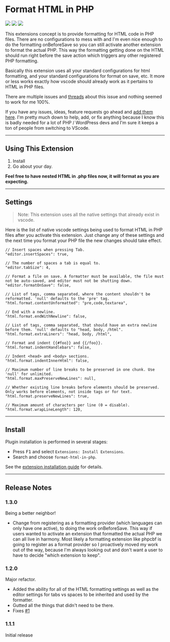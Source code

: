 # Format HTML in PHP

[![](https://vsmarketplacebadge.apphb.com/version-short/rifi2k.format-html-in-php.svg)](https://marketplace.visualstudio.com/items?itemName=rifi2k.format-html-in-php)
[![](https://vsmarketplacebadge.apphb.com/installs-short/rifi2k.format-html-in-php.svg)](https://marketplace.visualstudio.com/items?itemName=rifi2k.format-html-in-php)
[![](https://vsmarketplacebadge.apphb.com/rating-short/rifi2k.format-html-in-php.svg)](https://marketplace.visualstudio.com/items?itemName=rifi2k.format-html-in-php)

This extensions concept is to provide formatting for HTML code in PHP files. There are no configurations to mess with and I'm even nice enough to do the formatting onBeforeSave so you can still activate another extension to format the actual PHP. This way the formatting getting done on the HTML should run right before the save action which triggers any other registered PHP formatting.

Basically this extension uses all your standard configurations for html formatting, and your standard configurations for format on save, etc. It more or less works exactly how vscode should already work as it pertains to HTML in PHP files.

There are multiple issues and [threads](https://stackoverflow.com/questions/41330707/how-to-format-php-files-with-html-markup-in-visual-studio-code) about this issue and nothing seemed to work for me 100%.

If you have any issues, ideas, feature requests go ahead and [add them here](https://github.com/RiFi2k/format-html-in-php/issues). I'm pretty much down to help, add, or fix anything because I know this is badly needed for a lot of PHP / WordPress devs and I'm sure it keeps a ton of people from switching to VScode.

---

## Using This Extension

1. Install
2. Go about your day.

**Feel free to have nested HTML in .php files now, it will format as you are expecting.**

---

## Settings

> Note: This extension uses all the native settings that already exist in vscode.

Here is the list of native vscode settings being used to format HTML in PHP files after you activate this extension. Just change any of these settings and the next time you format your PHP file the new changes should take effect.

```
// Insert spaces when pressing Tab.
"editor.insertSpaces": true,

// The number of spaces a tab is equal to.
"editor.tabSize": 4,

// Format a file on save. A formatter must be available, the file must not be auto-saved, and editor must not be shutting down.
"editor.formatOnSave": false,

// List of tags, comma separated, where the content shouldn't be reformatted. 'null' defaults to the 'pre' tag.
"html.format.contentUnformatted": "pre,code,textarea",

// End with a newline.
"html.format.endWithNewline": false,

// List of tags, comma separated, that should have an extra newline before them. 'null' defaults to "head, body, /html".
"html.format.extraLiners": "head, body, /html",

// Format and indent {{#foo}} and {{/foo}}.
"html.format.indentHandlebars": false,

// Indent <head> and <body> sections.
"html.format.indentInnerHtml": false,

// Maximum number of line breaks to be preserved in one chunk. Use 'null' for unlimited.
"html.format.maxPreserveNewLines": null,

// Whether existing line breaks before elements should be preserved. Only works before elements, not inside tags or for text.
"html.format.preserveNewLines": true,

// Maximum amount of characters per line (0 = disable).
"html.format.wrapLineLength": 120,
```

---

## Install

Plugin installation is performed in several stages:

* Press <kbd>F1</kbd> and select `Extensions: Install Extensions`.
* Search and choose `format-html-in-php`.

See the [extension installation guide](https://code.visualstudio.com/docs/editor/extension-gallery) for details.

---

## Release Notes

### 1.3.0

Being a better neighbor!
* Change from registering as a formatting provider (which languages can only have one active), to doing the work onBeforeSave. This way if users wanted to activate an extension that formatted the actual PHP we can all live in harmony. Most likely a formatting extension like phpcbf is going to register as a format provider so I proactively moved my work out of the way, because I'm always looking out and don't want a user to have to decide "which extension to keep".

### 1.2.0

Major refactor.
* Added the ability for all of the HTML formatting settings as well as the editor settings for tabs vs spaces to be inherited and used by the formatter.
* Gutted all the things that didn't need to be there.
* Fixes [#1](https://github.com/RiFi2k/format-html-in-php/issues/1)

### 1.1.1

Initial release
